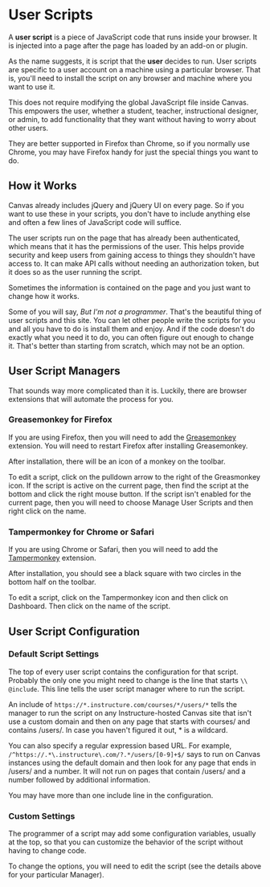 # User Scripts
A **user script** is a piece of JavaScript code that runs inside your browser. It is injected into a page after the page has loaded by an add-on or plugin.

As the name suggests, it is script that the **user** decides to run. User scripts are specific to a user account on a machine using a particular browser. That is, you'll need to install the script on any browser and machine where you want to use it.

This does not require modifying the global JavaScript file inside Canvas. This empowers the user, whether a student, teacher, instructional designer, or admin, to add functionality that they want without having to worry about other users.

They are better supported in Firefox than Chrome, so if you normally use Chrome, you may have Firefox handy for just the special things you want to do.

## How it Works
Canvas already includes jQuery and jQuery UI on every page. So if you want to use these in your scripts, you don't have to include anything else and often a few lines of JavaScript code will suffice.

The user scripts run on the page that has already been authenticated, which means that it has the permissions of the user. This helps provide security and keep users from gaining access to things they shouldn't have access to. It can make API calls without needing an authorization token, but it does so as the user running the script.

Sometimes the information is contained on the page and you just want to change how it works.

Some of you will say, *But I'm not a programmer*. That's the beautiful thing of user scripts and this site. You can let other people write the scripts for you and all you have to do is install them and enjoy. And if the code doesn't do exactly what you need it to do, you can often figure out enough to change it. That's better than starting from scratch, which may not be an option.

## User Script Managers
That sounds way more complicated than it is. Luckily, there are browser extensions that will automate the process for you.

### Greasemonkey for Firefox
If you are using Firefox, then you will need to add the [Greasemonkey](https://addons.mozilla.org/en-us/firefox/addon/greasemonkey/) extension. You will need to restart Firefox after installing Greasemonkey.

After installation, there will be an icon of a monkey on the toolbar.

To edit a script, click on the pulldown arrow to the right of the Greasmonkey icon. If the script is active on the current page, then find the script at the bottom and click the right mouse button. If the script isn't enabled for the current page, then you will need to choose Manage User Scripts and then right click on the name.

### Tampermonkey for Chrome or Safari
If you are using Chrome or Safari, then you will need to add the [Tampermonkey](http://tampermonkey.net/) extension.

After installation, you should see a black square with two circles in the bottom half on the toolbar.

To edit a script, click on the Tampermonkey icon and then click on Dashboard. Then click on the name of the script.

## User Script Configuration
### Default Script Settings
The top of every user script contains the configuration for that script. Probably the only one you might need to change is the line that starts ``\\ @include``. This line tells the user script manager where to run the script. 

An include of ``https://*.instructure.com/courses/*/users/*`` tells the manager to run the script on any Instructure-hosted Canvas site that isn't use a custom domain and then on any page that starts with courses/ and contains /users/. In case you haven't figured it out, * is a wildcard.

You can also specify a regular expression based URL. For example, ``/^https://.*\.instructure\.com/?.*/users/[0-9]+$/`` says to run on Canvas instances using the default domain and then look for any page that ends in /users/ and a number. It will not run on pages that contain /users/ and a number followed by additional information.

You may have more than one include line in the configuration.
### Custom Settings
The programmer of a script may add some configuration variables, usually at the top, so that you can customize the behavior of the script without having to change code.

To change the options, you will need to edit the script (see the details above for your particular Manager).
